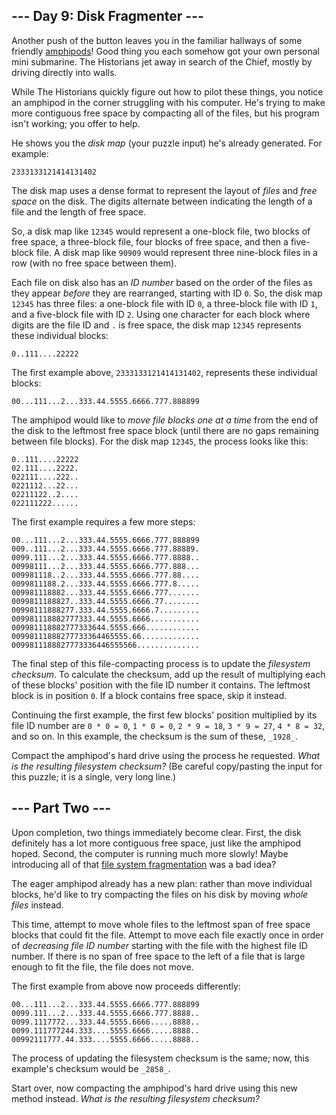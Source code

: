 ﻿
## --- Day 9: Disk Fragmenter ---

Another push of the button leaves you in the familiar hallways of some friendly  [amphipods](https://adventofcode.com/2021/day/23)! Good thing you each somehow got your own personal mini submarine. The Historians jet away in search of the Chief, mostly by driving directly into walls.

While The Historians quickly figure out how to pilot these things, you notice an amphipod in the corner struggling with his computer. He's trying to make more contiguous free space by compacting all of the files, but his program isn't working; you offer to help.

He shows you the  _disk map_  (your puzzle input) he's already generated. For example:

```
2333133121414131402
```

The disk map uses a dense format to represent the layout of  _files_  and  _free space_  on the disk. The digits alternate between indicating the length of a file and the length of free space.

So, a disk map like  `12345`  would represent a one-block file, two blocks of free space, a three-block file, four blocks of free space, and then a five-block file. A disk map like  `90909`  would represent three nine-block files in a row (with no free space between them).

Each file on disk also has an  _ID number_  based on the order of the files as they appear  _before_  they are rearranged, starting with ID  `0`. So, the disk map  `12345`  has three files: a one-block file with ID  `0`, a three-block file with ID  `1`, and a five-block file with ID  `2`. Using one character for each block where digits are the file ID and  `.`  is free space, the disk map  `12345`  represents these individual blocks:

```
0..111....22222
```

The first example above,  `2333133121414131402`, represents these individual blocks:

```
00...111...2...333.44.5555.6666.777.888899
```

The amphipod would like to  _move file blocks one at a time_  from the end of the disk to the leftmost free space block (until there are no gaps remaining between file blocks). For the disk map  `12345`, the process looks like this:

```
0..111....22222
02.111....2222.
022111....222..
0221112...22...
02211122..2....
022111222......

```

The first example requires a few more steps:

```
00...111...2...333.44.5555.6666.777.888899
009..111...2...333.44.5555.6666.777.88889.
0099.111...2...333.44.5555.6666.777.8888..
00998111...2...333.44.5555.6666.777.888...
009981118..2...333.44.5555.6666.777.88....
0099811188.2...333.44.5555.6666.777.8.....
009981118882...333.44.5555.6666.777.......
0099811188827..333.44.5555.6666.77........
00998111888277.333.44.5555.6666.7.........
009981118882777333.44.5555.6666...........
009981118882777333644.5555.666............
00998111888277733364465555.66.............
0099811188827773336446555566..............

```

The final step of this file-compacting process is to update the  _filesystem checksum_. To calculate the checksum, add up the result of multiplying each of these blocks' position with the file ID number it contains. The leftmost block is in position  `0`. If a block contains free space, skip it instead.

Continuing the first example, the first few blocks' position multiplied by its file ID number are  `0 * 0 = 0`,  `1 * 0 = 0`,  `2 * 9 = 18`,  `3 * 9 = 27`,  `4 * 8 = 32`, and so on. In this example, the checksum is the sum of these,  `_1928_`.

Compact the amphipod's hard drive  using the process he requested.  _What is the resulting filesystem checksum?_  (Be careful copy/pasting the input for this puzzle; it is a single, very long line.)


## --- Part Two ---

Upon completion, two things immediately become clear. First, the disk definitely has a lot more contiguous free space, just like the amphipod hoped. Second, the computer is running much more slowly! Maybe introducing all of that  [file system fragmentation](https://en.wikipedia.org/wiki/File_system_fragmentation)  was a bad idea?

The eager amphipod already has a new plan: rather than move individual blocks, he'd like to try compacting the files on his disk by moving  _whole files_  instead.

This time, attempt to move whole files to the leftmost span of free space blocks that could fit the file. Attempt to move each file exactly once in order of  _decreasing file ID number_  starting with the file with the highest file ID number. If there is no span of free space to the left of a file that is large enough to fit the file, the file does not move.

The first example from above now proceeds differently:

```
00...111...2...333.44.5555.6666.777.888899
0099.111...2...333.44.5555.6666.777.8888..
0099.1117772...333.44.5555.6666.....8888..
0099.111777244.333....5555.6666.....8888..
00992111777.44.333....5555.6666.....8888..

```

The process of updating the filesystem checksum is the same; now, this example's checksum would be  `_2858_`.

Start over, now compacting the amphipod's hard drive using this new method instead.  _What is the resulting filesystem checksum?_